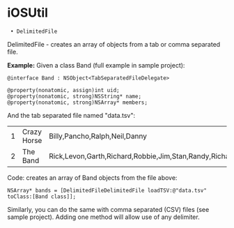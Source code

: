 iOSUtil
=======
	 • DelimitedFile

DelimitedFile - creates an array of objects from a tab or comma separated file. 

<b>Example:</b> Given a class Band (full example in sample project):

	@interface Band : NSObject<TabSeparatedFileDelegate>
	
	@property(nonatomic, assign)int uid;
	@property(nonatomic, strong)NSString* name;
	@property(nonatomic, strong)NSArray* members;

And the tab separated file named "data.tsv":
<table>
    <tr>
        <td>1</td>
        <td>Crazy Horse</td>
        <td>Billy,Pancho,Ralph,Neil,Danny</td>
    </tr>
    <tr>
        <td>2</td>
        <td>The Band</td>
        <td>Rick,Levon,Garth,Richard,Robbie,Jim,Stan,Randy,Richard</td>
    </tr>
</table>

Code: creates an array of Band objects from the file above:

    NSArray* bands = [DelimitedFileDelimitedFile loadTSV:@"data.tsv" toClass:[Band class]];

Similarly, you can do the same with comma separated (CSV) files (see sample project). Adding one method will allow use of any delimiter.